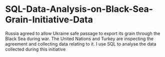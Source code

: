 # SQL-Data-Analysis-on-Black-Sea-Grain-Initiative-Data
Russia agreed to allow Ukraine safe passage to export its grain through the Black Sea during war. The United Nations and Turkey are inspecting the agreement and collecting data relating to it. I use SQL to analyse the data collected during this initiative
